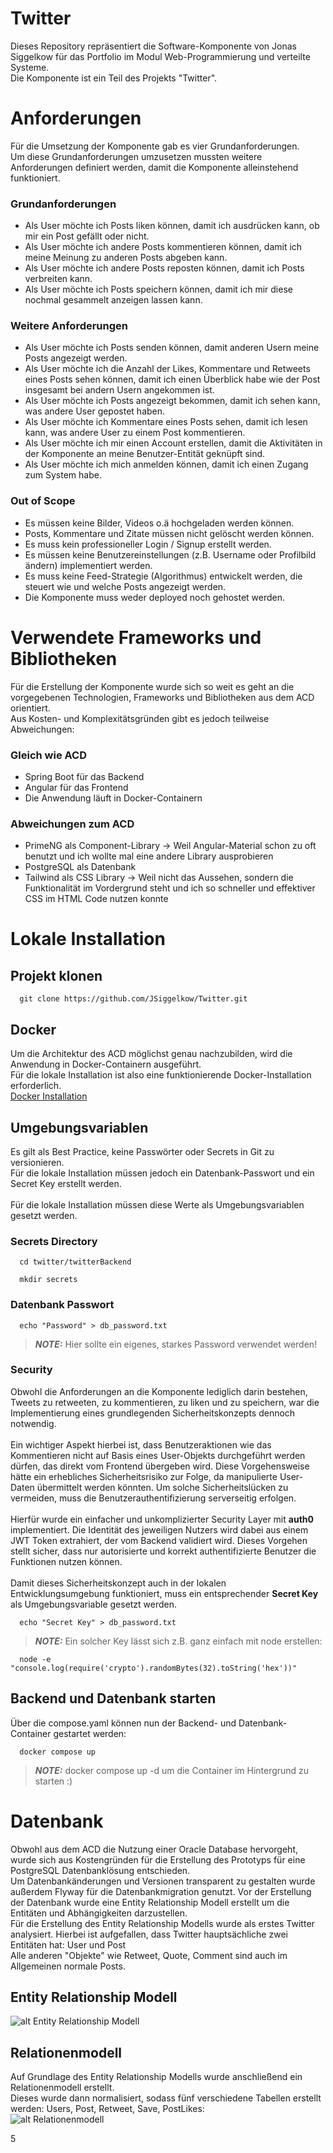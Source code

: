 # Twitter

Dieses Repository repräsentiert die Software-Komponente von Jonas Siggelkow für das Portfolio im Modul Web-Programmierung und verteilte Systeme.\
Die Komponente ist ein Teil des Projekts "Twitter". 

# Anforderungen
Für die Umsetzung der Komponente gab es vier Grundanforderungen.\
Um diese Grundanforderungen umzusetzen mussten weitere Anforderungen definiert werden, damit die Komponente alleinstehend funktioniert.

### Grundanforderungen
* Als User möchte ich Posts liken können, damit ich ausdrücken kann, ob mir ein Post gefällt oder nicht. 
* Als User möchte ich andere Posts kommentieren können, damit ich meine Meinung zu anderen Posts abgeben kann.
* Als User möchte ich andere Posts reposten können, damit ich Posts verbreiten kann.
* Als User möchte ich Posts speichern können, damit ich mir diese nochmal gesammelt anzeigen lassen kann.

### Weitere Anforderungen
* Als User möchte ich Posts senden können, damit anderen Usern meine Posts angezeigt werden.
* Als User möchte ich die Anzahl der Likes, Kommentare und Retweets eines Posts sehen können, damit ich einen Überblick habe wie der Post insgesamt bei andern Usern angekommen ist.
* Als User möchte ich Posts angezeigt bekommen, damit ich sehen kann, was andere User gepostet haben.
* Als User möchte ich Kommentare eines Posts sehen, damit ich lesen kann, was andere User zu einem Post kommentieren.
* Als User möchte ich mir einen Account erstellen, damit die Aktivitäten in der Komponente an meine Benutzer-Entität geknüpft sind.
* Als User möchte ich mich anmelden können, damit ich einen Zugang zum System habe.

### Out of Scope
* Es müssen keine Bilder, Videos o.ä hochgeladen werden können.
* Posts, Kommentare und Zitate müssen nicht gelöscht werden können.
* Es muss kein professioneller Login / Signup erstellt werden.
* Es müssen keine Benutzereinstellungen (z.B. Username oder Profilbild ändern) implementiert werden.
* Es muss keine Feed-Strategie (Algorithmus) entwickelt werden, die steuert wie und welche Posts angezeigt werden.
* Die Komponente muss weder deployed noch gehostet werden.

# Verwendete Frameworks und Bibliotheken
Für die Erstellung der Komponente wurde sich so weit es geht an die vorgegebenen Technologien, Frameworks und Bibliotheken aus dem ACD orientiert.\
Aus Kosten- und Komplexitätsgründen gibt es jedoch teilweise Abweichungen:

### Gleich wie ACD
* Spring Boot für das Backend
* Angular für das Frontend
* Die Anwendung läuft in Docker-Containern

### Abweichungen zum ACD
* PrimeNG als Component-Library → Weil Angular-Material schon zu oft benutzt und ich wollte mal eine andere Library ausprobieren
* PostgreSQL als Datenbank
* Tailwind als CSS Library → Weil nicht das Aussehen, sondern die Funktionalität im Vordergrund steht und ich so schneller und effektiver CSS im HTML Code nutzen konnte

# Lokale Installation
## Projekt klonen
```shell
  git clone https://github.com/JSiggelkow/Twitter.git
```
## Docker
Um die Architektur des ACD möglichst genau nachzubilden, wird die Anwendung in Docker-Containern ausgeführt.\
Für die lokale Installation ist also eine funktionierende Docker-Installation erforderlich.\
[Docker Installation](https://docs.docker.com/engine/install/)

## Umgebungsvariablen
Es gilt als Best Practice, keine Passwörter oder Secrets in Git zu versionieren.\
Für die lokale Installation müssen jedoch ein Datenbank-Passwort und ein Secret Key erstellt werden.<br/><br/>
Für die lokale Installation müssen diese Werte als Umgebungsvariablen gesetzt werden.

### Secrets Directory
```shell
  cd twitter/twitterBackend
```
```shell
  mkdir secrets
```

### Datenbank Passwort
```shell
  echo "Password" > db_password.txt
```
> **_NOTE:_**  Hier sollte ein eigenes, starkes Password verwendet werden!

### Security
Obwohl die Anforderungen an die Komponente lediglich darin bestehen, Tweets zu retweeten, zu kommentieren, zu liken und zu speichern, war die Implementierung eines grundlegenden Sicherheitskonzepts dennoch notwendig.<br/><br/>
Ein wichtiger Aspekt hierbei ist, dass Benutzeraktionen wie das Kommentieren nicht auf Basis eines User-Objekts durchgeführt werden dürfen, das direkt vom Frontend übergeben wird. Diese Vorgehensweise hätte ein erhebliches Sicherheitsrisiko zur Folge, da manipulierte User-Daten übermittelt werden könnten. Um solche Sicherheitslücken zu vermeiden, muss die Benutzerauthentifizierung serverseitig erfolgen.<br/><br/>
Hierfür wurde ein einfacher und unkomplizierter Security Layer mit **auth0** implementiert. Die Identität des jeweiligen Nutzers wird dabei aus einem JWT Token extrahiert, der vom Backend validiert wird. Dieses Vorgehen stellt sicher, dass nur autorisierte und korrekt authentifizierte Benutzer die Funktionen nutzen können.<br/><br/>
Damit dieses Sicherheitskonzept auch in der lokalen Entwicklungsumgebung funktioniert, muss ein entsprechender **Secret Key** als Umgebungsvariable gesetzt werden.


```shell
  echo "Secret Key" > db_password.txt
```
> **_NOTE:_**  Ein solcher Key lässt sich z.B. ganz einfach mit node erstellen:

```shell
  node -e "console.log(require('crypto').randomBytes(32).toString('hex'))"
```


## Backend und Datenbank starten
Über die compose.yaml können nun der Backend- und Datenbank-Container gestartet werden:
```shell
  docker compose up
```
> **_NOTE:_**  docker compose up -d um die Container im Hintergrund zu starten :)

# Datenbank
Obwohl aus dem ACD die Nutzung einer Oracle Database hervorgeht, wurde sich aus Kostengründen für die Erstellung des Prototyps für eine PostgreSQL Datenbanklösung entschieden.\
Um Datenbankänderungen und Versionen transparent zu gestalten wurde außerdem Flyway für die Datenbankmigration genutzt.
Vor der Erstellung der Datenbank wurde eine Entity Relationship Modell erstellt um die Entitäten und Abhängigkeiten darzustellen.\
Für die Erstellung des Entity Relationship Modells wurde als erstes Twitter analysiert. Hierbei ist aufgefallen, dass Twitter hauptsächliche zwei Entitäten hat: User und Post\
Alle anderen "Objekte" wie Retweet, Quote, Comment sind auch im Allgemeinen normale Posts.
## Entity Relationship Modell
![alt Entity Relationship Modell](/assets/EntityRelationshipModell.png "Entity Relationship Modell")
## Relationenmodell
Auf Grundlage des Entity Relationship Modells wurde anschließend ein Relationenmodell erstellt.\
Dieses wurde dann normalisiert, sodass fünf verschiedene Tabellen erstellt werden: Users, Post, Retweet, Save, PostLikes:\
![alt Relationenmodell](/assets/Relationenmodell.png "Relationenmodell")
 
5